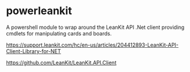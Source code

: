 # powerleankit



A powershell module to wrap around the LeanKit API .Net client providing cmdlets for manipulating cards and boards.


https://support.leankit.com/hc/en-us/articles/204412893-LeanKit-API-Client-Library-for-NET

https://github.com/LeanKit/LeanKit.API.Client